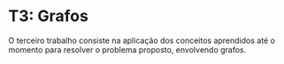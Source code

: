 # T3: Grafos

O terceiro trabalho consiste na aplicação dos conceitos aprendidos até o momento para resolver o problema proposto, envolvendo grafos.
